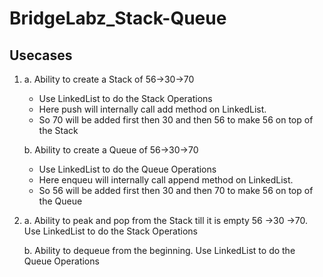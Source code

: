 # BridgeLabz_Stack-Queue

## Usecases
1. a. Ability to create a Stack of 56->30->70
   * Use LinkedList to do the Stack Operations
   * Here push will internally call add method on LinkedList.
   * So 70 will be added first then 30 and then 56 to make 56 on top of the Stack
  
   b. Ability to create a Queue of 56->30->70
   * Use LinkedList to do the Queue Operations
   * Here enqueu will internally call append method on LinkedList.
   * So 56 will be added first then 30 and then 70 to make 56 on top of the Queue


2. a. Ability to peak and pop from the Stack till it is empty 56 ->30 ->70. Use LinkedList to do the Stack Operations
   
   b. Ability to dequeue from the beginning. Use LinkedList to do the Queue Operations
